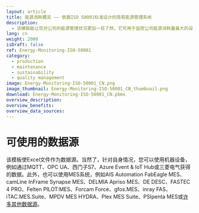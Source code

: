 ```yaml
---
layout: article
title: 能源消耗概览 —— 依据ISO 50001标准设计的简易能源管理系统
description: 
  - 该模板能让您对公司的能源管理状况更加一目了然。它可用于监控公司能源消耗量最大的设备、提高能源效率并节约资源；还可以让您了解最显著的能源消耗设备，优化能源使用，助力环境保护，从而最高效地利用能源。模板的主要用途包括确保较高水平的能源效率，快速定位能源管理中的问题，从而降低能源成本。除了能源消耗，也可以显示其他重要的关键指标，例如进气量或系统压强。所有的这些都可以帮助您更轻松地达到ISO 50001标准的法律要求。
lang: cn
weight: 2000
isDraft: false
ref: Energy-Monitoring-ISO-50001
category:
  - production
  - maintenance
  - sustainability
  - quality management
image: Energy-Monitoring-ISO-50001_CN.png
image_thumbnail: Energy-Monitoring-ISO-50001_CN_thumbnail.png
download: Energy-Monitoring-ISO-50001_CN.pbmx
overview_description:
overview_benefits:
overview_data_sources:
---
```

# 可使用的数据源
该模板使Excel文件作为数据源。当然了，针对自身情况，您可以使用机器设备，例如通过MQTT、OPC UA、西门子S7、Azure Event & IoT Hub或三菱电气获得的数据。此外，也可以使用MES系统，例如AIS Automation FabEagle MES、camLine InFrame Synapse MES、DELMIA Apriso MES、DE DESC、FASTEC 4 PRO、Felten PILOT:MES、Forcam Force、gfos.MES、inray FAS、iTAC.MES.Suite、MPDV MES HYDRA、Plex MES Suite、PSIpenta MES或[许多其他数据源](https://peakboard.com/en/product/peakboard-versions/#dataconnections)。
